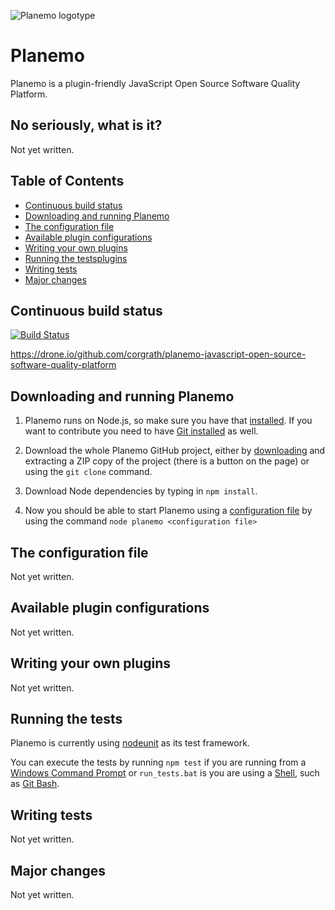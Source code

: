 ![Planemo logotype](https://raw.github.com/corgrath/planemo-javascript-open-source-software-quality-platform/master/resources/planemo_github_version.png)



Planemo
=================================================

Planemo is a plugin-friendly JavaScript Open Source Software Quality Platform.

No seriously, what is it?
-------------------------------------------------
Not yet written.


Table of Contents
-------------------------------------------------
 * [Continuous build status](#continuous-build-status)
 * [Downloading and running Planemo](#downloading-and-running-planemo)
 * [The configuration file](#the-configuration-file)
 * [Available plugin configurations](#available-plugin-configurations)
 * [Writing your own plugins](#writing-your-own-plugins)
 * [Running the testsplugins](#running-the-tests)
 * [Writing tests](#writing-tests)
 * [Major changes](#major-changes)



Continuous build status
-------------------------------------------------
[![Build Status](https://drone.io/github.com/corgrath/planemo-javascript-open-source-software-quality-platform/status.png)](https://drone.io/github.com/corgrath/planemo-javascript-open-source-software-quality-platform/latest)

https://drone.io/github.com/corgrath/planemo-javascript-open-source-software-quality-platform



Downloading and running Planemo
-------------------------------------------------

1. Planemo runs on Node.js, so make sure you have that [installed](http://nodejs.org/). If you want to contribute you need to
have [Git installed][dd] as well.

2. Download the whole Planemo GitHub project, either by [downloading](https://github.com/corgrath/planemo-javascript-open-source-software-quality-platform/archive/master.zip)
and extracting a ZIP copy of the project (there is a button on the page) or using the `git clone` command.

3. Download Node dependencies by typing in `npm install`.

4. Now you should be able to start Planemo using a [configuration file](#the-configuration-file) by using the command `node planemo <configuration file>`

[dd]: https://help.github.com/articles/set-up-git/




The configuration file
-------------------------------------------------
Not yet written.



Available plugin configurations
-------------------------------------------------
Not yet written.



Writing your own plugins
-------------------------------------------------
Not yet written.



Running the tests
-------------------------------------------------
Planemo is currently using [nodeunit](https://github.com/caolan/nodeunit) as its test framework.

You can execute the tests by running `npm test` if you are running from a [Windows Command Prompt][1] or `run_tests.bat` is you are using a [Shell][0], such as [Git Bash][3].



Writing tests
-------------------------------------------------
Not yet written.



Major changes
-------------------------------------------------
Not yet written.



[0]: http://en.wikipedia.org/wiki/Shell_%28computing%29
[1]: http://en.wikipedia.org/wiki/Command_Prompt
[3]: http://git-scm.com/downloads